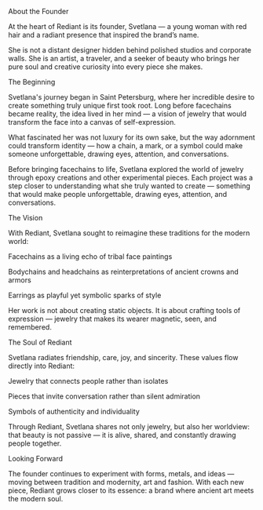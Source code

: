 About the Founder

At the heart of Rediant is its founder, Svetlana — a young woman with red hair and a radiant presence that inspired the brand’s name.

She is not a distant designer hidden behind polished studios and corporate walls. She is an artist, a traveler, and a seeker of beauty who brings her pure soul and creative curiosity into every piece she makes.

The Beginning

Svetlana's journey began in Saint Petersburg, where her incredible desire to create something truly unique first took root. Long before facechains became reality, the idea lived in her mind — a vision of jewelry that would transform the face into a canvas of self-expression.

What fascinated her was not luxury for its own sake, but the way adornment could transform identity — how a chain, a mark, or a symbol could make someone unforgettable, drawing eyes, attention, and conversations.

Before bringing facechains to life, Svetlana explored the world of jewelry through epoxy creations and other experimental pieces. Each project was a step closer to understanding what she truly wanted to create — something that would make people unforgettable, drawing eyes, attention, and conversations.

The Vision

With Rediant, Svetlana sought to reimagine these traditions for the modern world:

Facechains as a living echo of tribal face paintings

Bodychains and headchains as reinterpretations of ancient crowns and armors

Earrings as playful yet symbolic sparks of style

Her work is not about creating static objects. It is about crafting tools of expression — jewelry that makes its wearer magnetic, seen, and remembered.

The Soul of Rediant

Svetlana radiates friendship, care, joy, and sincerity. These values flow directly into Rediant:

Jewelry that connects people rather than isolates

Pieces that invite conversation rather than silent admiration

Symbols of authenticity and individuality

Through Rediant, Svetlana shares not only jewelry, but also her worldview: that beauty is not passive — it is alive, shared, and constantly drawing people together.

Looking Forward

The founder continues to experiment with forms, metals, and ideas — moving between tradition and modernity, art and fashion.
With each new piece, Rediant grows closer to its essence: a brand where ancient art meets the modern soul.